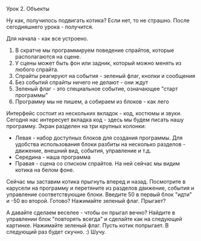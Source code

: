Урок 2. Объекты

Ну как, получилось подвигать котика? Если нет, то не страшно. После сегодняшнего урока - получится. 

Для начала - как все устроено. 
1. В скратче мы программируем поведение спрайтов, которые располагаются на сцене. 
2. У сцены может быть фон или задник, который можно менять из любого спрайта. 
3. Спрайты реагируют на события - зеленый флаг, кнопки и сообщения
4. Без событий спрайты ничего не делают - они ждут
5. Зеленый флаг - это специальное событие, означающее "старт программы"
6. Программу мы не пишем, а собираем из блоков - как лего

Интерфейс состоит из нескольких вкладок - код, костюмы и звуки. Сегодня нас интересует вкладка код - здесь мы будем писать нашу программу. 
Экран разделен на три крупных колонки: 
- Левая - набор доступных блоков для создания программы. Для удобства использования блоки разбиты на несколько разделов - движение, внешний вид, события, управление и т.д. 
- Середина - наша программа
- Правая - сцена со списком спрайтов. На ней сейчас мы видим котика на белом фоне.  

Сейчас мы заставим котика прыгнуть вперед и назад. Посмотрите в карусели на программу и перетяните из разделов движение, события и управление соответствующие блоки. Введите 50 в первый блок "идти" и -50 во второй. Готово? Нажимайте зеленый флаг. Прыгает?

А давайте сделаем веселее - чтобы он прыгал вечно? Найдите в управлении блок "повторять всегда" и сделайте как на следующей картинке. Нажимайте зеленый флаг. Пусть котик попрыгает. В следующий раз будет скучно. :) Шучу.

